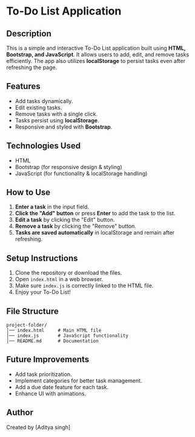 # To-Do List Application

## Description
This is a simple and interactive To-Do List application built using **HTML, Bootstrap, and JavaScript**. It allows users to add, edit, and remove tasks efficiently. The app also utilizes **localStorage** to persist tasks even after refreshing the page.

## Features
- Add tasks dynamically.
- Edit existing tasks.
- Remove tasks with a single click.
- Tasks persist using **localStorage**.
- Responsive and styled with **Bootstrap**.

## Technologies Used
- HTML
- Bootstrap (for responsive design & styling)
- JavaScript (for functionality & localStorage handling)

## How to Use
1. **Enter a task** in the input field.
2. **Click the "Add" button** or press **Enter** to add the task to the list.
3. **Edit a task** by clicking the "Edit" button.
4. **Remove a task** by clicking the "Remove" button.
5. **Tasks are saved automatically** in localStorage and remain after refreshing.

## Setup Instructions
1. Clone the repository or download the files.
2. Open `index.html` in a web browser.
3. Make sure `index.js` is correctly linked to the HTML file.
4. Enjoy your To-Do List!

## File Structure
```
project-folder/
│── index.html     # Main HTML file
│── index.js       # JavaScript functionality
│── README.md      # Documentation
```

## Future Improvements
- Add task prioritization.
- Implement categories for better task management.
- Add a due date feature for each task.
- Enhance UI with animations.

## Author
Created by [Aditya singh]

